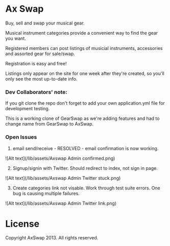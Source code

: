 # Ax Swap #

Buy, sell and swap your musical gear.

Musical instrument categories provide a convenient way to find the gear you want.

Registered members can post listings of musicial instruments, accessories and assorted gear for sale/swap.

Registration is easy and free!

Listings only appear on the site for one week after they're created, so you'll only see the most up-to-date info.


### Dev Collaborators' note: ###
If you git clone the repo don't forget to add your own application.yml file for development testing.

This is a working clone of GearSwap as we're adding features and had to change name from GearSwap to AxSwap.

### Open Issues ###

1) email send/receive - RESOLVED - email confirmation is now working.

![Alt text](/lib/assets/Axswap Admin confirmed.png)

2) Signup/signin with Twitter. Should redirect to index, not sign in page.

![Alt text](/lib/assets/Axswap Admin Twitter stuck.png)

3) Create categories link not visable. Work through test suite errors.  One bug is causing multiple failures.

![Alt text](/lib/assets/Axswap Admin Twitter link.png)

# License #

Copyright AxSwap 2013.  All rights reserved.
